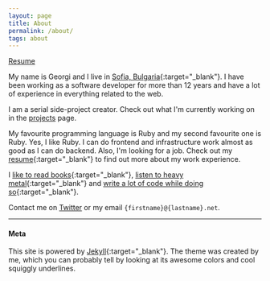 ```yaml
---
layout: page
title: About
permalink: /about/
tags: about
---
```


<div class="text-center mb-8 -mt-8">
  <a class="text-sm lowercase" href="{{ "/assets/resume.pdf" | relative_url }}" target="_blank">Resume</a>
</div>

My name is Georgi and I live in [Sofia,
Bulgaria](https://en.wikipedia.org/wiki/Sofia){:target="_blank"}. I have been
working as a software developer for more than 12 years and have a lot of experience in everything
related to the web.

I am a serial side-project creator. Check out what I'm currently working on in the
[projects](/projects) page.

My favourite programming language is Ruby and my second favourite one is Ruby. Yes, I like Ruby. I
can do frontend and infrastructure work almost as good as I can do backend. Also, I'm looking for a
job. Check out my
  [resume]({{"/assets/resume.pdf"}}){:target="_blank"} to find out more about my work experience.

I
[like to read books](https://www.goodreads.com/user/show/5114198-georgi-mitrev){:target="_blank"},
[listen to heavy metal](https://www.last.fm/user/gosshedd){:target="_blank"} and
[write a lot of code while doing so](https://github.com/gmitrev){:target="_blank"}.

Contact me on [Twitter](https://twitter.com/gmitrev) or my email `{firstname}@{lastname}.net`.

<hr />

#### Meta

This site is powered by [Jekyll](http://jekyllrb.com/){:target="_blank"}. The theme was created by me, which you can
probably tell by looking at its awesome colors and cool squiggly underlines.
